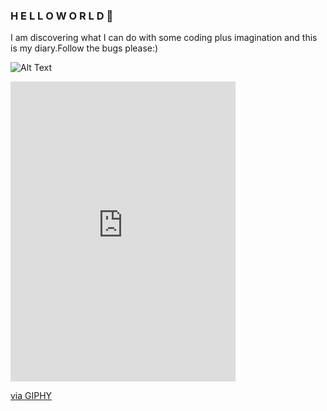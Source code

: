 ### H E L L O W O R L D  👋
I am discovering what I can do with some coding plus imagination and this is my diary.Follow the bugs please:)

![Alt Text](soymze/giphy.gif)

<iframe src="https://giphy.com/embed/1VT3UNeWdijUSMpRL4" width="360" height="480" frameBorder="0" class="giphy-embed" allowFullScreen></iframe><p><a href="https://giphy.com/gifs/error-rylsee-tooshytorap-1VT3UNeWdijUSMpRL4">via GIPHY</a></p>

<!--
**soymze/soymze** is a ✨ _special_ ✨ repository because its `README.md` (this file) appears on your GitHub profile.

Here are some ideas to get you started:

- 🔭 I’m currently working on ...
- 🌱 I’m currently learning ...
- 👯 I’m looking to collaborate on ...
- 🤔 I’m looking for help with ...
- 💬 Ask me about ...
- 📫 How to reach me: ...
- 😄 Pronouns: ...
- ⚡ Fun fact: ...
-->
